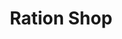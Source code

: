 ---
title: "Ration Shop"
url: /trivandrum/ration-shop-mandapathinkadavu-poozhanadu-road-2/
shop: convenience
---